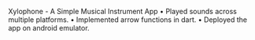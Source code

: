 Xylophone - A Simple Musical Instrument App
• Played sounds across multiple platforms.
• Implemented arrow functions in dart.
• Deployed the app on android emulator.
